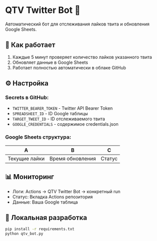 # QTV Twitter Bot 🤖

Автоматический бот для отслеживания лайков твита и обновления Google Sheets.

## 🚀 Как работает

1. Каждые 5 минут проверяет количество лайков указанного твита
2. Обновляет данные в Google Sheets
3. Работает полностью автоматически в облаке GitHub

## ⚙️ Настройка

### Secrets в GitHub:

- `TWITTER_BEARER_TOKEN` - Twitter API Bearer Token
- `SPREADSHEET_ID` - ID Google таблицы
- `TARGET_TWEET_ID` - ID отслеживаемого твита
- `GOOGLE_CREDENTIALS` - содержимое credentials.json

### Google Sheets структура:

| A | B | C |
|---|---|---|
| Текущие лайки | Время обновления | Статус |

## 📊 Мониторинг

- Логи: Actions → QTV Twitter Bot → конкретный run
- Статус: Вкладка Actions репозитория
- Данные: Ваша Google таблица

## 🔧 Локальная разработка

```bash
pip install -r requirements.txt
python qtv_bot.py
